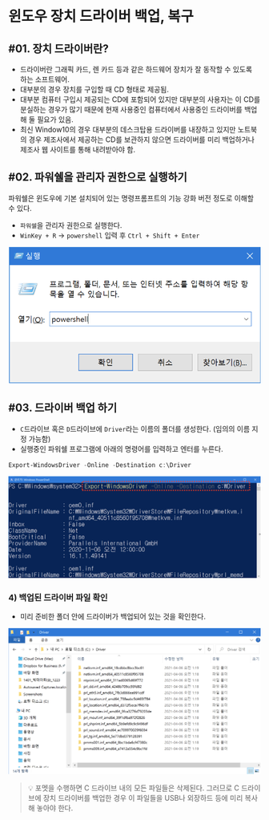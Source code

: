 # 윈도우 장치 드라이버 백업, 복구

## #01. 장치 드라이버란?

- 드라이버란 그래픽 카드, 렌 카드 등과 같은 하드웨어 장치가 잘 동작할 수 있도록 하는 소프트웨어.
- 대부분의 경우 장치를 구입할 때 CD 형태로 제공됨.
- 대부분 컴퓨터 구입시 제공되는 CD에 포함되어 있지만 대부분의 사용자는 이 CD를 분실하는 경우가 많기 때문에 현재 사용중인 컴퓨터에서 사용중인 드라이버를 백업해 둘 필요가 있음.
- 최신 Window10의 경우 대부분의 데스크탑용 드라이버를 내장하고 있지만 노트북의 경우 제조사에서 제공하는 CD를 보관하지 않으면 드라이버를 미리 백업하거나 제조사 웹 사이트를 통해 내려받아야 함.

## #02. 파워쉘을 관리자 권한으로 실행하기

파워쉘은 윈도우에 기본 설치되어 있는 명령프롬프트의 기능 강화 버전 정도로 이해할 수 있다.

- `파워쉘`을 관리자 권한으로 실행한다.
- `WinKey + R` → `powershell` 입력 후 `Ctrl + Shift + Enter`

![driver](res/driver1.png)
        

## #03. 드라이버 백업 하기

- `C`드라이브 혹은 `D`드라이브에 `Driver`라는 이름의 폴더를 생성한다. (임의의 이름 지정 가능함)
- 실행중인 파워쉘 프로그램에 아래의 명령어를 입력하고 엔터를 누른다.
    
```powershell
Export-WindowsDriver -Online -Destination c:\Driver
```

![driver](res/driver2.png)
    

### 4) 백업된 드라이버 파일 확인

- 미리 준비한 폴더 안에 드라이버가 백업되어 있는 것을 확인한다.
    
![driver](res/driver3.png)
    
> 💡 포멧을 수행하면 C 드라이브 내의 모든 파일들은 삭제된다. 그러므로 C 드라이브에 장치 드라이버를 백업한 경우 이 파일들을 USB나 외장하드 등에 미리 복사해 놓아야 한다.